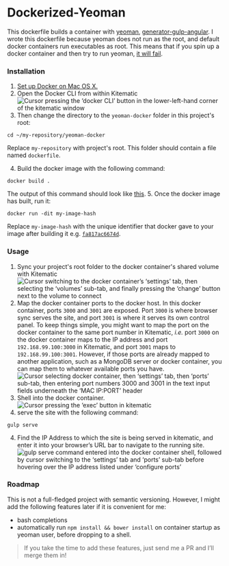 # Dockerized-Yeoman
This dockerfile builds a container with [yeoman](http://yeoman.io), [generator-gulp-angular](https://github.com/swiip/generator-gulp-angular#readme). I wrote this dockerfile because yeoman does not run as the root, and default docker containers run executables as root. This means that if you spin up a docker container and then try to run yeoman, [it will fail](https://github.com/yeoman/yeoman.github.io/issues/282).
### Installation
1. [Set up Docker on Mac OS X.](https://docs.docker.com/mac/ "Docker for Mac Quick Start")
2. Open the Docker CLI from within Kitematic ![Cursor pressing the ‘docker CLI’ button in the lower-left-hand corner of the kitematic window](https://i.imgur.com/quKAxcG.gif) 
3. Then change the directory to the `yeoman-docker` folder in this project's root:
```shell
cd ~/my-repository/yeoman-docker
```
Replace `my-repository` with project's root. This folder should contain a file named `dockerfile`.

4. Build the docker image with the following command:
  ```shell
  docker build .
  ```
  The output of this command should look like [this](https://asciinema.org/a/36633).
5. Once the docker image has built, run it:
  ```shell
  docker run -dit my-image-hash
  ```
  Replace `my-image-hash` with the unique identifier that docker gave to your image after building it e.g. [`fa817ac6674d`](https://asciinema.org/a/36633?t=10&autoplay=0).

### Usage

1. Sync your project's root folder to the docker container's shared volume with Kitematic ![Cursor switching to the docker container’s ‘settings’ tab, then selecting the ‘volumes’ sub-tab, and finally pressing the ‘change’ button next to the volume to connect](https://i.imgur.com/tdJd9qV.gif)
2. Map the docker container ports to the docker host. In this docker container, ports `3000` and `3001` are exposed. Port `3000` is where browser sync serves the site, and port `3001` is where it serves its own control panel. To keep things simple, you might want to map the port on the docker container to the same port number in Kitematic, *i.e.* port `3000` on the docker container maps to the IP address and port `192.168.99.100:3000` in Kitematic, and port `3001` maps to `192.168.99.100:3001`. However, if those ports are already mapped to another application, such as a MongoDB server or docker container, you can map them to whatever available ports you have.![Cursor selecting docker container, then ‘settings’ tab, then ‘ports’ sub-tab, then entering port numbers 3000 and 3001 in the text input fields underneath the ‘MAC IP:PORT’ header](https://i.imgur.com/r2cv7zE.gif)
3. Shell into the docker container. ![Cursor pressing the ‘exec’ button in kitematic](https://i.imgur.com/krIbsQg.gif)
3. serve the site with the following command: 
```shell
gulp serve
```
4. Find the IP Address to which the site is being served in kitematic, and enter it into your browser’s URL bar to navigate to the running site. ![`gulp serve` command entered into the docker container shell, followed by cursor switching to the ‘settings’ tab and ‘ports’ sub-tab before hovering over the IP address listed under ‘configure ports’ ](https://i.imgur.com/uT14x81.gif)

### Roadmap
This is not a full-fledged project with semantic versioning. However, I might add the following features later if it is convenient for me:
- bash completions
- automatically run `npm install && bower install` on container startup as yeoman user, before dropping to a shell.

> If you take the time to add these features, just send me a PR and I’ll merge them in!